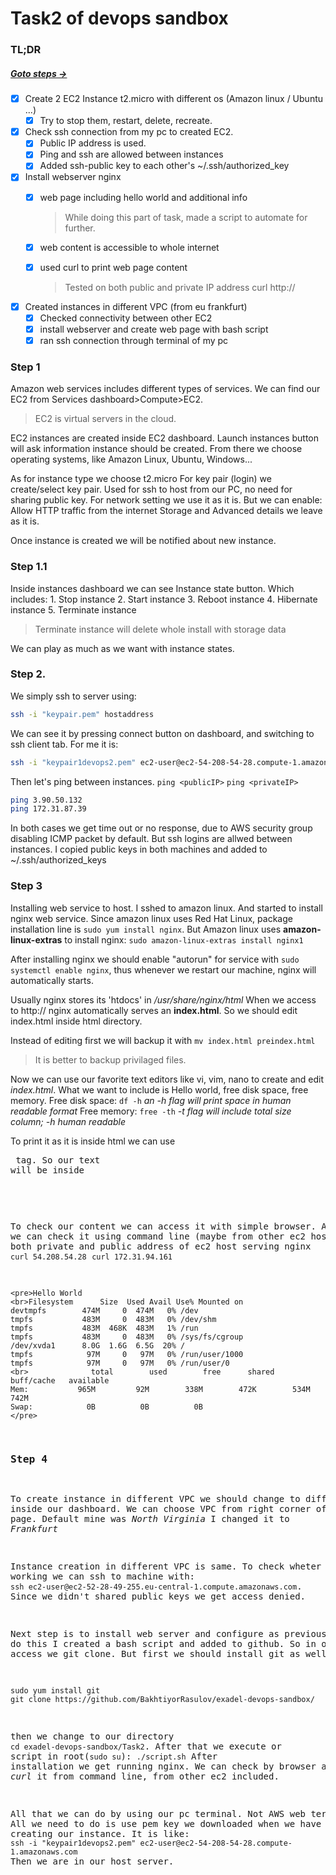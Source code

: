 # Task2 of devops sandbox #

### TL;DR ###
##### [Goto steps -> ](#Step-1 "Section include steps") ##### 
- [x] Create 2 EC2 Instance t2.micro with different os (Amazon linux / Ubuntu ...)
	- [x] Try to stop them, restart, delete, recreate.
- [x] Check ssh connection from my pc to created EC2.
	- [x] Public IP address is used.
	- [x] Ping and ssh are allowed between instances
	- [x] Added ssh-public key to each other's ~/.ssh/authorized_key
- [x] Install webserver nginx
	- [x] web page including hello world and additional info

        >	While doing this part of task, made a script to automate for further.

    - [x] web content is accessible to whole internet
    - [x] used curl to print web page content

        > Tested on both public and private IP address
        curl http://<ip>

- [x] Created instances in different VPC (from eu frankfurt)
	- [x] Checked connectivity between other EC2
	- [x] install webserver and create web page with bash script
	- [x] ran ssh connection through terminal of my pc

### Step 1 ###

Amazon web services includes different types of services.
We can find our EC2 from Services dashboard>Compute>EC2.

> EC2 is virtual servers in the cloud. 

EC2 instances are created inside EC2 dashboard. Launch instances button will ask information instance should be created.
From there we choose operating systems, like Amazon Linux, Ubuntu, Windows...

As for instance type we choose t2.micro
For key pair (login) we create/select key pair. Used for ssh to host from our PC, no need for sharing public key.
For network setting we use it as it is. But we can enable: Allow HTTP traffic from the internet
Storage and Advanced details we leave  as it is.

Once instance is created we will be notified about new instance.

### Step 1.1 ###

Inside instances dashboard we can see Instance state button. Which includes:
	1. Stop instance
	2. Start instance
	3. Reboot instance
	4. Hibernate instance
	5. Terminate instance

> Terminate instance will delete whole install with storage data

We can play as much as we want with instance states.

### Step 2. ###

We simply ssh to server using:
```bash 
ssh -i "keypair.pem" hostaddress
```

We can see it by pressing connect button on dashboard, and switching to ssh client tab. For me it is:
```bash
ssh -i "keypair1devops2.pem" ec2-user@ec2-54-208-54-28.compute-1.amazonaws.com
```

Then let's ping between instances.
`ping <publicIP>`
`ping <privateIP>`
```bash
ping 3.90.50.132
ping 172.31.87.39
```

In both cases we get time out or no response, due to AWS security group disabling ICMP packet by default.
But ssh logins are allwed between instances.
I copied public keys in both machines and added to ~/.ssh/authorized_keys

### Step 3 ###

Installing web service to host.
I sshed to amazon linux. And started to install nginx web service. Since amazon linux uses Red Hat Linux, package installation line is `sudo yum install nginx`. But Amazon linux uses __amazon-linux-extras__ to install nginx: `sudo amazon-linux-extras install nginx1`

After installing nginx we should enable "autorun" for service with `sudo systemctl enable nginx`, thus whenever we restart our machine, nginx will automatically starts.

Usually nginx stores its 'htdocs' in _/usr/share/nginx/html_
When we access to http:// nginx automatically serves an **index.html**. So we should edit index.html inside html directory.

Instead of editing first we will backup it with `mv index.html preindex.html`

> It is better to backup privilaged files.

Now we can use our favorite text editors like vi, vim, nano to create and edit *index.html*. What we want to include is Hello world, free disk space, free memory.
Free disk space: `df -h` _an -h flag will print space in human readable format_
Free memory: `free -th` _-t flag will include total size column; -h human readable_

To print it as it is inside html we can use <pre> tag. So our text will be inside <pre> </pre>

To check our content we can access it with simple browser. As well as we can check it using command line (maybe from other ec2 host)
I tested both private and public address of ec2 host serving nginx
`curl 54.208.54.28`
`curl 172.31.94.161`

```
<pre>Hello World
<br>Filesystem      Size  Used Avail Use% Mounted on
devtmpfs        474M     0  474M   0% /dev
tmpfs           483M     0  483M   0% /dev/shm
tmpfs           483M  468K  483M   1% /run
tmpfs           483M     0  483M   0% /sys/fs/cgroup
/dev/xvda1      8.0G  1.6G  6.5G  20% /
tmpfs            97M     0   97M   0% /run/user/1000
tmpfs            97M     0   97M   0% /run/user/0
<br>              total        used        free      shared  buff/cache   available
Mem:           965M         92M        338M        472K        534M        742M
Swap:            0B          0B          0B
</pre>
```

### Step 4 ###
To create instance in different VPC we should change to different VPC inside our dashboard. We can choose VPC from right corner of AWS web page. Default mine was _North Virginia_ I changed it to _Frankfurt_

Instance creation in different VPC is same.
To check wheter ssh working we can ssh to machine with: `ssh ec2-user@ec2-52-28-49-255.eu-central-1.compute.amazonaws.com`. Since we didn't shared public keys we get access denied.

Next step is to install web server and configure as previous host. To do this I created a bash script and added to github. So in order to access we git clone. But first we should install git as well.
```
sudo yum install git
git clone https://github.com/BakhtiyorRasulov/exadel-devops-sandbox/
```
then we change to our directory `cd exadel-devops-sandbox/Task2`. After that we execute or script in root(`sudo su`): `./script.sh`
After installation we get running nginx. We can check by browser and _curl_ it from command line, from other ec2 included.

All that we can do by using our pc terminal. Not AWS web terminal. All we need to do is use pem key we downloaded when we have given while creating our instance. It is like:
`ssh -i "keypair1devops2.pem" ec2-user@ec2-54-208-54-28.compute-1.amazonaws.com`
Then we are in our host server.